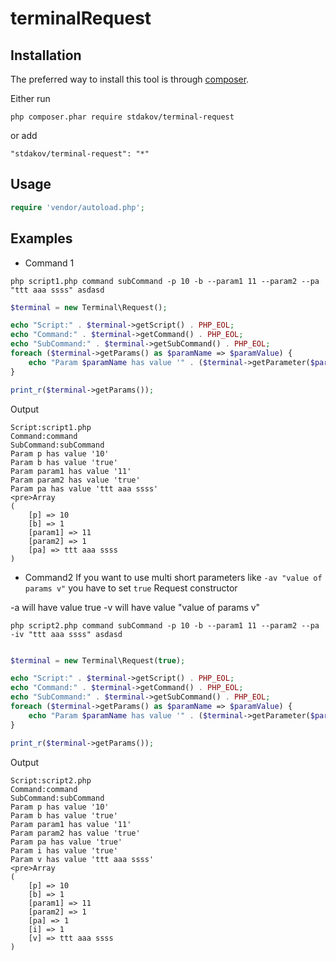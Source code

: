 # terminalRequest

## Installation

The preferred way to install this tool is through [composer](http://getcomposer.org/download/).

Either run

```
php composer.phar require stdakov/terminal-request
```

or add

```
"stdakov/terminal-request": "*"
```


## Usage

```php
require 'vendor/autoload.php';
```
## Examples 
* Command 1
 ```
php script1.php command subCommand -p 10 -b --param1 11 --param2 --pa "ttt aaa ssss" asdasd
```

```php
$terminal = new Terminal\Request();

echo "Script:" . $terminal->getScript() . PHP_EOL;
echo "Command:" . $terminal->getCommand() . PHP_EOL;
echo "SubCommand:" . $terminal->getSubCommand() . PHP_EOL;
foreach ($terminal->getParams() as $paramName => $paramValue) {
    echo "Param $paramName has value '" . ($terminal->getParameter($paramName) === true ? "true" : $terminal->getParameter($paramName)) . "'" . PHP_EOL;
}

print_r($terminal->getParams());
```

Output

```
Script:script1.php
Command:command
SubCommand:subCommand
Param p has value '10'
Param b has value 'true'
Param param1 has value '11'
Param param2 has value 'true'
Param pa has value 'ttt aaa ssss'
<pre>Array
(
    [p] => 10
    [b] => 1
    [param1] => 11
    [param2] => 1
    [pa] => ttt aaa ssss
)

```

* Command2
If you want to use multi short parameters like `-av "value of params v"` you have to set `true` Request constructor

-a will have value true
-v will have value "value of params v"

```
php script2.php command subCommand -p 10 -b --param1 11 --param2 --pa -iv "ttt aaa ssss" asdasd
```

```php

$terminal = new Terminal\Request(true);

echo "Script:" . $terminal->getScript() . PHP_EOL;
echo "Command:" . $terminal->getCommand() . PHP_EOL;
echo "SubCommand:" . $terminal->getSubCommand() . PHP_EOL;
foreach ($terminal->getParams() as $paramName => $paramValue) {
    echo "Param $paramName has value '" . ($terminal->getParameter($paramName) === true ? "true" : $terminal->getParameter($paramName)) . "'" . PHP_EOL;
}

print_r($terminal->getParams());
```

Output
```
Script:script2.php
Command:command
SubCommand:subCommand
Param p has value '10'
Param b has value 'true'
Param param1 has value '11'
Param param2 has value 'true'
Param pa has value 'true'
Param i has value 'true'
Param v has value 'ttt aaa ssss'
<pre>Array
(
    [p] => 10
    [b] => 1
    [param1] => 11
    [param2] => 1
    [pa] => 1
    [i] => 1
    [v] => ttt aaa ssss
)

```